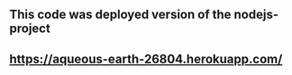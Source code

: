 
<h2>This code was deployed version of the nodejs-project<h2>


<a href="https://aqueous-earth-26804.herokuapp.com/">https://aqueous-earth-26804.herokuapp.com/</a>